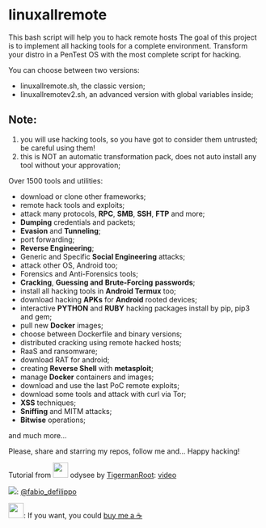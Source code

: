 # linuxallremote
This bash script will help you to hack remote hosts 
The goal of this project is to implement all hacking tools for a complete environment.
Transform your distro in a PenTest OS with the most complete script for hacking.

You can choose between two versions:
- linuxallremote.sh, the classic version;
- linuxallremotev2.sh, an advanced version with global variables inside;

## Note:
1. you will use hacking tools, so you have got to consider them untrusted; be careful using them!
2. this is NOT an automatic transformation pack, does not auto install any tool without your approvation;

Over 1500 tools and utilities:
- download or clone other frameworks;
- remote hack tools and exploits;
- attack many protocols, <strong>RPC</strong>, <strong>SMB</strong>, <strong>SSH</strong>, <strong>FTP</strong> and more;
- <strong>Dumping</strong> credentials and packets;
- <strong>Evasion</strong> and <strong>Tunneling</strong>;
- port forwarding;
- <strong>Reverse Engineering</strong>;
- Generic and Specific <strong>Social Engineering</strong> attacks;
- attack other OS, Android too;
- Forensics and Anti-Forensics tools;
- <strong>Cracking</strong>, <strong>Guessing and</strong> <strong>Brute-Forcing</strong> <strong>passwords</strong>;
- install all hacking tools in <strong>Android Termux</strong> too;
- download hacking <strong>APKs</strong> for <strong>Android</strong> rooted devices;
- interactive <strong>PYTHON</strong> and <strong>RUBY</strong> hacking packages install by pip, pip3 and gem;
- pull new <strong>Docker</strong> images;
- choose between Dockerfile and binary versions;
- distributed cracking using remote hacked hosts;
- RaaS and ransomware;
- download RAT for android;
- creating <strong>Reverse Shell</strong> with <strong>metasploit</strong>;
- manage <strong>Docker</strong> containers and images;
- download and use the last PoC remote exploits;
- download some tools and attack with curl via Tor;
- <strong>XSS</strong> techniques;
- <strong>Sniffing</strong> and MITM attacks;
- <strong>Bitwise</strong> operations;

and much more...

Please, share and starring my repos, follow me and... Happy hacking!

Tutorial from <img crossorigin="anonymous" src="https://odysee.com/public/pwa/icon-180.png" width="30" height="30"></img> odysee by <a href="https://odysee.com/@Tigermanroot:b">TigermanRoot</a>: <a href="https://odysee.com/@Tigermanroot:b/Iinuxallremote:e">video</a>

<img crossorigin="anonymous" src="https://cdn.cms-twdigitalassets.com/content/dam/developer-twitter/images/Twitter_logo_blue_32.png"></img>: <a href="https://twitter.com/fabio_defilippo">@fabio_defilippo</a>

<img crossorigin="anonymous" src="https://www.paypalobjects.com/digitalassets/c/website/marketing/na/us/logo-center/Badge_1.png" width="30" height="30"></img>: If you want, you could <a href="https://www.paypal.com/donate?hosted_button_id=559D4CJB84KQJ">buy me a ☕</a>
